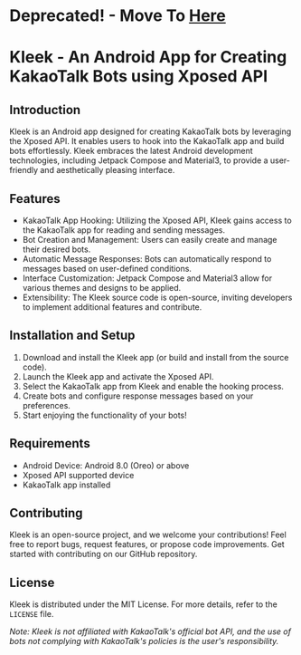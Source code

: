 # Deprecated! - Move To [Here](https://github.com/naijun0403/kleek)

# Kleek - An Android App for Creating KakaoTalk Bots using Xposed API

## Introduction

Kleek is an Android app designed for creating KakaoTalk bots by leveraging the Xposed API. It enables users to hook into the KakaoTalk app and build bots effortlessly. Kleek embraces the latest Android development technologies, including Jetpack Compose and Material3, to provide a user-friendly and aesthetically pleasing interface.

## Features

- KakaoTalk App Hooking: Utilizing the Xposed API, Kleek gains access to the KakaoTalk app for reading and sending messages.
- Bot Creation and Management: Users can easily create and manage their desired bots.
- Automatic Message Responses: Bots can automatically respond to messages based on user-defined conditions.
- Interface Customization: Jetpack Compose and Material3 allow for various themes and designs to be applied.
- Extensibility: The Kleek source code is open-source, inviting developers to implement additional features and contribute.

## Installation and Setup

1. Download and install the Kleek app (or build and install from the source code).
2. Launch the Kleek app and activate the Xposed API.
3. Select the KakaoTalk app from Kleek and enable the hooking process.
4. Create bots and configure response messages based on your preferences.
5. Start enjoying the functionality of your bots!

## Requirements

- Android Device: Android 8.0 (Oreo) or above
- Xposed API supported device
- KakaoTalk app installed

## Contributing

Kleek is an open-source project, and we welcome your contributions! Feel free to report bugs, request features, or propose code improvements. Get started with contributing on our GitHub repository.

## License

Kleek is distributed under the MIT License. For more details, refer to the `LICENSE` file.


*Note: Kleek is not affiliated with KakaoTalk's official bot API, and the use of bots not complying with KakaoTalk's policies is the user's responsibility.*